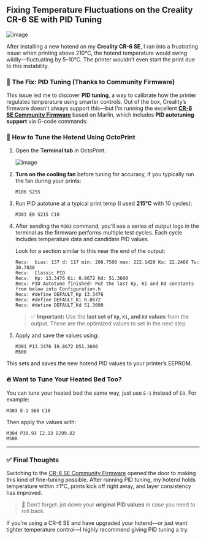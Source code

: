 ## Fixing Temperature Fluctuations on the Creality CR-6 SE with PID Tuning

![image](https://github.com/user-attachments/assets/2b63e991-24f1-490d-a80f-5b33f609f076)

After installing a new hotend on my **Creality CR-6 SE**, I ran into a frustrating issue: when printing above 210°C, the hotend temperature would swing wildly—fluctuating by 5–10°C. The printer wouldn’t even start the print due to this instability.

### 🧠 The Fix: PID Tuning (Thanks to Community Firmware)

This issue led me to discover **PID tuning**, a way to calibrate how the printer regulates temperature using smarter controls. Out of the box, Creality’s firmware doesn’t always support this—but I’m running the excellent **[CR-6 SE Community Firmware](https://github.com/CR6Community/Marlin)** based on Marlin, which includes **PID autotuning support** via G-code commands.

### 🔧 How to Tune the Hotend Using OctoPrint

1. Open the **Terminal tab** in OctoPrint.

   ![image](https://github.com/user-attachments/assets/33200617-3dae-4a85-a20d-776f5d7e93d3)

2. **Turn on the cooling fan** before tuning for accuracy, if you typically run the fan during your prints:

   ```
   M106 S255
   ```

3. Run PID autotune at a typical print temp (I used **215°C** with 10 cycles):

   ```
   M303 E0 S215 C10
   ```

4. After sending the `M303` command, you'll see a series of output logs in the terminal as the firmware performs multiple test cycles. Each cycle includes temperature data and candidate PID values.

   Look for a section similar to this near the end of the output:

   ```
   Recv:  bias: 137 d: 117 min: 208.7500 max: 222.1429 Ku: 22.2460 Tu: 30.7830
   Recv:  Classic PID
   Recv:  Kp: 13.3476 Ki: 0.8672 Kd: 51.3600
   Recv: PID Autotune finished! Put the last Kp, Ki and Kd constants from below into Configuration.h
   Recv: #define DEFAULT_Kp 13.3476
   Recv: #define DEFAULT_Ki 0.8672
   Recv: #define DEFAULT_Kd 51.3600
   ```

   > ✅ **Important:** Use the **last set of ****`Kp`****, ****`Ki`****, and ****`Kd`**** values** from the output. These are the optimized values to set in the next step.

5. Apply and save the values using:

   ```
   M301 P13.3476 I0.8672 D51.3600
   M500
   ```

This sets and saves the new hotend PID values to your printer’s EEPROM.

### 🔥 Want to Tune Your Heated Bed Too?

You can tune your heated bed the same way, just use `E-1` instead of `E0`. For example:

```
M303 E-1 S60 C10
```

Then apply the values with:

```
M304 P30.93 I2.13 D299.02
M500
```

---

### ✅ Final Thoughts

Switching to the [CR-6 SE Community Firmware](https://github.com/CR6Community/Marlin) opened the door to making this kind of fine-tuning possible. After running PID tuning, my hotend holds temperature within ±1°C, prints kick off right away, and layer consistency has improved.

> 🔁 Don’t forget: jot down your **original PID values** in case you need to roll back.

If you’re using a CR-6 SE and have upgraded your hotend—or just want tighter temperature control—I highly recommend giving PID tuning a try.

